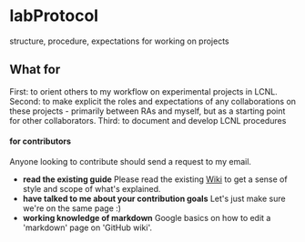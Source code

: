 # labProtocol
structure, procedure, expectations for working on projects

## What for
First: to orient others to my workflow on experimental projects in LCNL. Second: to make explicit the roles and expectations of any collaborations on these projects - primarily between RAs and myself, but as a starting point for other collaborators. Third: to document and develop LCNL procedures

#### for contributors
Anyone looking to contribute should send a request to my email.
* **read the existing guide** Please read the existing [Wiki](../../wiki) to get a sense of style and scope of what's explained.
* **have talked to me about your contribution goals** Let's just make sure we're on the same page :)
* **working knowledge of markdown** Google basics on how to edit a 'markdown' page on 'GitHub wiki'.

